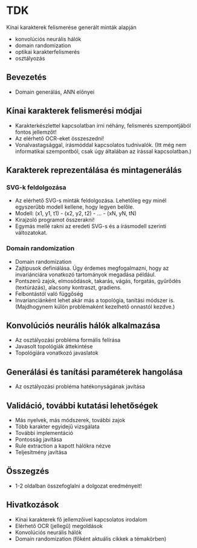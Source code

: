 # TDK

Kínai karakterek felismerése generált minták alapján

* konvolúciós neurális hálók
* domain randomization
* optikai karakterfelismerés
* osztályozás

## Bevezetés

* Domain generálás, ANN előnyei

## Kínai karakterek felismerési módjai

* Karakterkészlettel kapcsolatban írni néhány, felismerés szempontjából fontos jellemzőt!
* Az elérhető OCR-eket összeszedni!
* Vonalvastagsággal, írásmóddal kapcsolatos tudnivalók. (Itt még nem informatikai szempontból, csak úgy általában az írással kapcsolatban.)

## Karakterek reprezentálása és mintagenerálás

### SVG-k feldolgozása

* Az elérhető SVG-s minták feldolgozása. Lehetőleg egy minél egyszerűbb modell kellene, hogy legyen belőle.
* Modell: (x1, y1, t1) - (x2, y2, t2) - ... - (xN, yN, tN)
* Kirajzoló programot összerakni!
* Egymás mellé rakni az eredeti SVG-s és a írásmodell szerinti változatokat.

### Domain randomization

* Domain randomization
* Zajtípusok definiálása. Úgy érdemes megfogalmazni, hogy az invariánciára vonatkozó tartományok megadása például.
* Pontszerű zajok, elmosódások, takarás, vágás, forgatás, gyűrődés (textúrázás), alacsony kontraszt, gradiens.
* Felbontástól való függőség
* Invarianciánként lehet akár más a topológia, tanítási módszer is. (Majdhogynem külön problémaként kezelhető onnastól kezdve.)

## Konvolúciós neurális hálók alkalmazása

* Az osztályozási probléma formális felírása
* Javasolt topológiák áttekintése
* Topológiára vonatkozó javaslatok

## Generálási és tanítási paraméterek hangolása

* Az osztályozási probléma hatékonyságának javítása

## Validáció, további kutatási lehetőségek

* Más nyelvek, más módszerek, további zajok
* Több karakter egyidejű vizsgálata
* További implementáció
* Pontosság javítása
* Rule extraction a kapott hálókra nézve
* Teljesítmény javítása

## Összegzés

* 1-2 oldalban összefoglalni a dolgozat eredményeit!

## Hivatkozások

* Kínai karakterek fő jellemzőivel kapcsolatos irodalom
* Elérhető OCR (jellegű) megoldások
* Konvolúciós neurális hálók
* Domain randomization (főként aktuális cikkek a témakörben)

